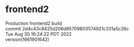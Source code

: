 # frontend2  
Production frontend2 build  
commit 2d4c43c8425d206d85709803574921c331a5c26c  
Tue Aug 30 16:24:22 PDT 2022  
version(1661901642)  
